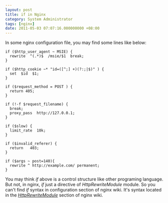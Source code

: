 ```yaml
---
layout: post
title: if in Nginx
category: System Administrator
tags: [nginx]
date: 2011-05-03 07:07:16.000000000 +08:00
---
```

In some nginx configuration file, you may find some lines like below:

    if ($http_user_agent ~ MSIE) {
      rewrite  ^(.*)$  /msie/$1  break;
    }

    if ($http_cookie ~* "id=([^;] +)(?:;|$)" ) {
      set  $id  $1;
    }

    if ($request_method = POST ) {
      return 405;
    }

    if (!-f $request_filename) {
      break;
      proxy_pass  http://127.0.0.1;
    }

    if ($slow) {
      limit_rate  10k;
    }

    if ($invalid_referer) {
      return   403;
    }

    if ($args ~ post=140){
      rewrite ^ http://example.com/ permanent;
    }

You may think *if* above is a control structure like other programing
language.  But not, in nginx, *if* just a directive of *HttpRewriteModule*
module.  So you can't find *if* syntax in configuration section of nginx
wiki.  It's syntax located in the
[*HttpRewriteModule*](http://wiki.nginx.org/HttpRewriteModule#if) section of
nginx wiki.
